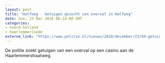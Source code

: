 ```yaml
---
layout: post
title: "Halfweg - Getuigen gezocht van overval in Halfweg"
date: Sun, 23 Dec 2018 08:14:00 GMT
categories: 
- noord-holland 
- haarlemmerliede 
externe_link: "https://www.politie.nl/nieuws/2018/december/23/04-getuigen-gezocht-van-overval-in-halfweg.html"
---
```


De politie zoekt getuigen van een overval op een casino aan de Haarlemmerstraatweg.

